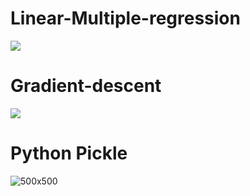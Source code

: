 # Linear-Multiple-regression
![](https://www.voxco.com/wp-content/uploads/2021/11/Linear-Regression1.png)

# Gradient-descent
![](https://miro.medium.com/max/828/1*AsfV2NelG1Ta5F-0kr727w.gif)

# Python Pickle
![500x500](https://www.gkindex.com/python-advanced/images/python-with-statement.jpg?ezimgfmt=rs:366x186/rscb1/ngcb1/notWebP)
